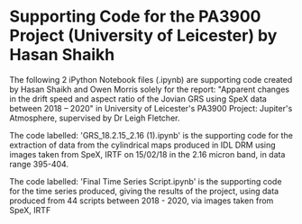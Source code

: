 # Supporting Code for the PA3900 Project (University of Leicester) by Hasan Shaikh

The following 2 iPython Notebook files (.ipynb) are supporting code created by Hasan Shaikh and Owen Morris solely for the report: "Apparent changes in the drift speed and aspect ratio of the Jovian GRS 
using SpeX data between 2018 – 2020"  in University of Leicester's PA3900 Project: Jupiter's Atmosphere, supervised by Dr Leigh Fletcher. 

The code labelled: 'GRS_18.2.15_2.16 (1).ipynb' is the supporting code for the extraction of data from the cylindrical maps produced in IDL DRM using images taken from 
SpeX, IRTF on 15/02/18 in the 2.16 micron band, in data range 395-404.

The code labelled: 'Final Time Series Script.ipynb' is the supporting code for the time series produced, giving the results of the project, using data produced from 
44 scripts between 2018 - 2020, via images taken from SpeX, IRTF

